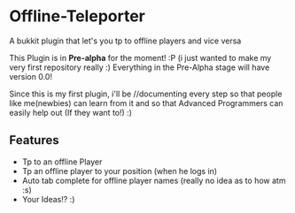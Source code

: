 Offline-Teleporter
==================
A bukkit plugin that let's you tp to offline players and vice versa


This Plugin is in **Pre-alpha** for the moment! :P (i just wanted to make my very first repository really :)
Everything in the Pre-Alpha stage will have version 0.0!


Since this is my first plugin, i'll be //documenting every step so that people like me(newbies) can learn
from it and so that Advanced Programmers can easily help out (If they want to!) :)

Features
--------------
- Tp to an offline Player
- Tp an offline player to your position (when he logs in)
- Auto tab complete for offline player names (really no idea as to how atm :s)
- Your Ideas!? :)
